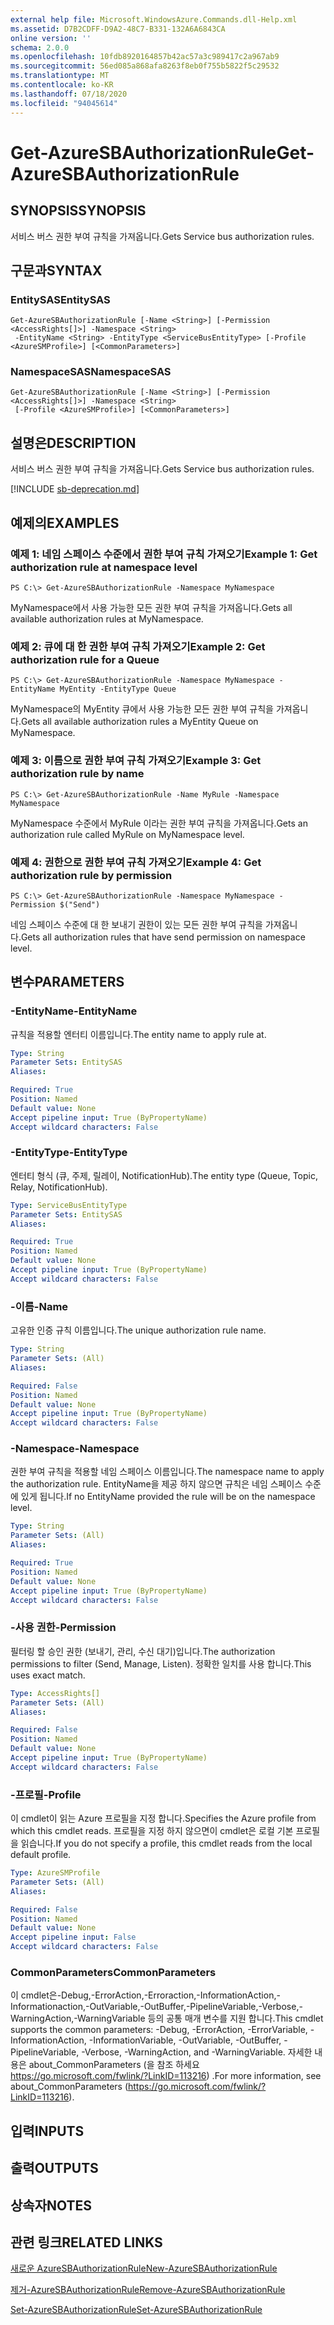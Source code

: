 ```yaml
---
external help file: Microsoft.WindowsAzure.Commands.dll-Help.xml
ms.assetid: D7B2CDFF-D9A2-48C7-B331-132A6A6843CA
online version: ''
schema: 2.0.0
ms.openlocfilehash: 10fdb8920164857b42ac57a3c989417c2a967ab9
ms.sourcegitcommit: 56ed085a868afa8263f8eb0f755b5822f5c29532
ms.translationtype: MT
ms.contentlocale: ko-KR
ms.lasthandoff: 07/18/2020
ms.locfileid: "94045614"
---
```

# <span data-ttu-id="d06c8-101">Get-AzureSBAuthorizationRule</span><span class="sxs-lookup"><span data-stu-id="d06c8-101">Get-AzureSBAuthorizationRule</span></span>

## <span data-ttu-id="d06c8-102">SYNOPSIS</span><span class="sxs-lookup"><span data-stu-id="d06c8-102">SYNOPSIS</span></span>
<span data-ttu-id="d06c8-103">서비스 버스 권한 부여 규칙을 가져옵니다.</span><span class="sxs-lookup"><span data-stu-id="d06c8-103">Gets Service bus authorization rules.</span></span>


## <span data-ttu-id="d06c8-104">구문과</span><span class="sxs-lookup"><span data-stu-id="d06c8-104">SYNTAX</span></span>

### <span data-ttu-id="d06c8-105">EntitySAS</span><span class="sxs-lookup"><span data-stu-id="d06c8-105">EntitySAS</span></span>
```
Get-AzureSBAuthorizationRule [-Name <String>] [-Permission <AccessRights[]>] -Namespace <String>
 -EntityName <String> -EntityType <ServiceBusEntityType> [-Profile <AzureSMProfile>] [<CommonParameters>]
```

### <span data-ttu-id="d06c8-106">NamespaceSAS</span><span class="sxs-lookup"><span data-stu-id="d06c8-106">NamespaceSAS</span></span>
```
Get-AzureSBAuthorizationRule [-Name <String>] [-Permission <AccessRights[]>] -Namespace <String>
 [-Profile <AzureSMProfile>] [<CommonParameters>]
```

## <span data-ttu-id="d06c8-107">설명은</span><span class="sxs-lookup"><span data-stu-id="d06c8-107">DESCRIPTION</span></span>
<span data-ttu-id="d06c8-108">서비스 버스 권한 부여 규칙을 가져옵니다.</span><span class="sxs-lookup"><span data-stu-id="d06c8-108">Gets Service bus authorization rules.</span></span>

[!INCLUDE [sb-deprecation.md](../include/sb-deprecation.md)]

## <span data-ttu-id="d06c8-109">예제의</span><span class="sxs-lookup"><span data-stu-id="d06c8-109">EXAMPLES</span></span>

### <span data-ttu-id="d06c8-110">예제 1: 네임 스페이스 수준에서 권한 부여 규칙 가져오기</span><span class="sxs-lookup"><span data-stu-id="d06c8-110">Example 1: Get authorization rule at namespace level</span></span>
```
PS C:\> Get-AzureSBAuthorizationRule -Namespace MyNamespace
```

<span data-ttu-id="d06c8-111">MyNamespace에서 사용 가능한 모든 권한 부여 규칙을 가져옵니다.</span><span class="sxs-lookup"><span data-stu-id="d06c8-111">Gets all available authorization rules at MyNamespace.</span></span>

### <span data-ttu-id="d06c8-112">예제 2: 큐에 대 한 권한 부여 규칙 가져오기</span><span class="sxs-lookup"><span data-stu-id="d06c8-112">Example 2: Get authorization rule for a Queue</span></span>
```
PS C:\> Get-AzureSBAuthorizationRule -Namespace MyNamespace -EntityName MyEntity -EntityType Queue
```

<span data-ttu-id="d06c8-113">MyNamespace의 MyEntity 큐에서 사용 가능한 모든 권한 부여 규칙을 가져옵니다.</span><span class="sxs-lookup"><span data-stu-id="d06c8-113">Gets all available authorization rules a MyEntity Queue on MyNamespace.</span></span>

### <span data-ttu-id="d06c8-114">예제 3: 이름으로 권한 부여 규칙 가져오기</span><span class="sxs-lookup"><span data-stu-id="d06c8-114">Example 3: Get authorization rule by name</span></span>
```
PS C:\> Get-AzureSBAuthorizationRule -Name MyRule -Namespace MyNamespace
```

<span data-ttu-id="d06c8-115">MyNamespace 수준에서 MyRule 이라는 권한 부여 규칙을 가져옵니다.</span><span class="sxs-lookup"><span data-stu-id="d06c8-115">Gets an authorization rule called MyRule on MyNamespace level.</span></span>

### <span data-ttu-id="d06c8-116">예제 4: 권한으로 권한 부여 규칙 가져오기</span><span class="sxs-lookup"><span data-stu-id="d06c8-116">Example 4: Get authorization rule by permission</span></span>
```
PS C:\> Get-AzureSBAuthorizationRule -Namespace MyNamespace -Permission $("Send")
```

<span data-ttu-id="d06c8-117">네임 스페이스 수준에 대 한 보내기 권한이 있는 모든 권한 부여 규칙을 가져옵니다.</span><span class="sxs-lookup"><span data-stu-id="d06c8-117">Gets all authorization rules that have send permission on namespace level.</span></span>

## <span data-ttu-id="d06c8-118">변수</span><span class="sxs-lookup"><span data-stu-id="d06c8-118">PARAMETERS</span></span>

### <span data-ttu-id="d06c8-119">-EntityName</span><span class="sxs-lookup"><span data-stu-id="d06c8-119">-EntityName</span></span>
<span data-ttu-id="d06c8-120">규칙을 적용할 엔터티 이름입니다.</span><span class="sxs-lookup"><span data-stu-id="d06c8-120">The entity name to apply rule at.</span></span>

```yaml
Type: String
Parameter Sets: EntitySAS
Aliases: 

Required: True
Position: Named
Default value: None
Accept pipeline input: True (ByPropertyName)
Accept wildcard characters: False
```

### <span data-ttu-id="d06c8-121">-EntityType</span><span class="sxs-lookup"><span data-stu-id="d06c8-121">-EntityType</span></span>
<span data-ttu-id="d06c8-122">엔터티 형식 (큐, 주제, 릴레이, NotificationHub).</span><span class="sxs-lookup"><span data-stu-id="d06c8-122">The entity type (Queue, Topic, Relay, NotificationHub).</span></span>

```yaml
Type: ServiceBusEntityType
Parameter Sets: EntitySAS
Aliases: 

Required: True
Position: Named
Default value: None
Accept pipeline input: True (ByPropertyName)
Accept wildcard characters: False
```

### <span data-ttu-id="d06c8-123">-이름</span><span class="sxs-lookup"><span data-stu-id="d06c8-123">-Name</span></span>
<span data-ttu-id="d06c8-124">고유한 인증 규칙 이름입니다.</span><span class="sxs-lookup"><span data-stu-id="d06c8-124">The unique authorization rule name.</span></span>

```yaml
Type: String
Parameter Sets: (All)
Aliases: 

Required: False
Position: Named
Default value: None
Accept pipeline input: True (ByPropertyName)
Accept wildcard characters: False
```

### <span data-ttu-id="d06c8-125">-Namespace</span><span class="sxs-lookup"><span data-stu-id="d06c8-125">-Namespace</span></span>
<span data-ttu-id="d06c8-126">권한 부여 규칙을 적용할 네임 스페이스 이름입니다.</span><span class="sxs-lookup"><span data-stu-id="d06c8-126">The namespace name to apply the authorization rule.</span></span>
<span data-ttu-id="d06c8-127">EntityName을 제공 하지 않으면 규칙은 네임 스페이스 수준에 있게 됩니다.</span><span class="sxs-lookup"><span data-stu-id="d06c8-127">If no EntityName provided the rule will be on the namespace level.</span></span>

```yaml
Type: String
Parameter Sets: (All)
Aliases: 

Required: True
Position: Named
Default value: None
Accept pipeline input: True (ByPropertyName)
Accept wildcard characters: False
```

### <span data-ttu-id="d06c8-128">-사용 권한</span><span class="sxs-lookup"><span data-stu-id="d06c8-128">-Permission</span></span>
<span data-ttu-id="d06c8-129">필터링 할 승인 권한 (보내기, 관리, 수신 대기)입니다.</span><span class="sxs-lookup"><span data-stu-id="d06c8-129">The authorization permissions to filter (Send, Manage, Listen).</span></span>
<span data-ttu-id="d06c8-130">정확한 일치를 사용 합니다.</span><span class="sxs-lookup"><span data-stu-id="d06c8-130">This uses exact match.</span></span>

```yaml
Type: AccessRights[]
Parameter Sets: (All)
Aliases: 

Required: False
Position: Named
Default value: None
Accept pipeline input: True (ByPropertyName)
Accept wildcard characters: False
```

### <span data-ttu-id="d06c8-131">-프로필</span><span class="sxs-lookup"><span data-stu-id="d06c8-131">-Profile</span></span>
<span data-ttu-id="d06c8-132">이 cmdlet이 읽는 Azure 프로필을 지정 합니다.</span><span class="sxs-lookup"><span data-stu-id="d06c8-132">Specifies the Azure profile from which this cmdlet reads.</span></span>
<span data-ttu-id="d06c8-133">프로필을 지정 하지 않으면이 cmdlet은 로컬 기본 프로필을 읽습니다.</span><span class="sxs-lookup"><span data-stu-id="d06c8-133">If you do not specify a profile, this cmdlet reads from the local default profile.</span></span>

```yaml
Type: AzureSMProfile
Parameter Sets: (All)
Aliases: 

Required: False
Position: Named
Default value: None
Accept pipeline input: False
Accept wildcard characters: False
```

### <span data-ttu-id="d06c8-134">CommonParameters</span><span class="sxs-lookup"><span data-stu-id="d06c8-134">CommonParameters</span></span>
<span data-ttu-id="d06c8-135">이 cmdlet은-Debug,-ErrorAction,-Erroraction,-InformationAction,-Informationaction,-OutVariable,-OutBuffer,-PipelineVariable,-Verbose,-WarningAction,-WarningVariable 등의 공통 매개 변수를 지원 합니다.</span><span class="sxs-lookup"><span data-stu-id="d06c8-135">This cmdlet supports the common parameters: -Debug, -ErrorAction, -ErrorVariable, -InformationAction, -InformationVariable, -OutVariable, -OutBuffer, -PipelineVariable, -Verbose, -WarningAction, and -WarningVariable.</span></span> <span data-ttu-id="d06c8-136">자세한 내용은 about_CommonParameters (을 참조 하세요 https://go.microsoft.com/fwlink/?LinkID=113216) .</span><span class="sxs-lookup"><span data-stu-id="d06c8-136">For more information, see about_CommonParameters (https://go.microsoft.com/fwlink/?LinkID=113216).</span></span>

## <span data-ttu-id="d06c8-137">입력</span><span class="sxs-lookup"><span data-stu-id="d06c8-137">INPUTS</span></span>

## <span data-ttu-id="d06c8-138">출력</span><span class="sxs-lookup"><span data-stu-id="d06c8-138">OUTPUTS</span></span>

## <span data-ttu-id="d06c8-139">상속자</span><span class="sxs-lookup"><span data-stu-id="d06c8-139">NOTES</span></span>

## <span data-ttu-id="d06c8-140">관련 링크</span><span class="sxs-lookup"><span data-stu-id="d06c8-140">RELATED LINKS</span></span>

[<span data-ttu-id="d06c8-141">새로운 AzureSBAuthorizationRule</span><span class="sxs-lookup"><span data-stu-id="d06c8-141">New-AzureSBAuthorizationRule</span></span>](./New-AzureSBAuthorizationRule.md)

[<span data-ttu-id="d06c8-142">제거-AzureSBAuthorizationRule</span><span class="sxs-lookup"><span data-stu-id="d06c8-142">Remove-AzureSBAuthorizationRule</span></span>](./Remove-AzureSBAuthorizationRule.md)

[<span data-ttu-id="d06c8-143">Set-AzureSBAuthorizationRule</span><span class="sxs-lookup"><span data-stu-id="d06c8-143">Set-AzureSBAuthorizationRule</span></span>](./Set-AzureSBAuthorizationRule.md)


